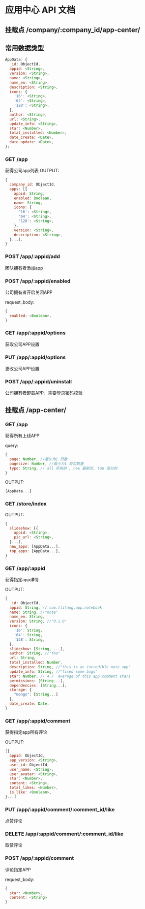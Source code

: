 # 应用中心 API 文档

## 挂载点 /company/:company_id/app-center/

## 常用数据类型

```javascript
AppData: {
  _id: ObjectId,
  appid: <String>,
  version: <String>,
  name: <String>,
  name_en: <String>,
  description: <String>,
  icons: {
    '16': <String>,
    '64': <String>,
    '128': <String>,
  },
  author: <String>,
  url: <String>,
  update_info: <String>,
  star: <Number>,
  total_installed: <Number>,
  date_create: <Date>,
  date_update: <Date>,
};
```

### GET /app

获得公司app列表
OUTPUT:
```javascript
{
  company_id: ObjectId,
  apps: [{
    appid: String,
    enabled: Boolean,
    name: String,
    icons: {
      '16': <String>,
      '64': <String>,
      '128': <String>,
    },
    version: <String>,
    description: <String>,
  }...],
}
```

### POST /app/:appid/add

团队拥有者添加app

### POST /app/:appid/enabled

公司拥有者开启关闭APP

request_body:
```javascript
{
  enabled: <Boolean>,
}
```

### GET /app/:appid/options

获取公司APP设置

### PUT /app/:appid/options

更改公司APP设置

### POST /app/:appid/uninstall

公司拥有者卸载APP，需要登录密码校验

## 挂载点 /app-center/

### GET /app

获得所有上线APP

query:
```javascript
{
  page: Number, //最小为1 页数
  pagesize: Number, //最小为1 每页数量
  type: String, // all 所有的 , new 最新的, top 高分的
}
```

OUTPUT:
```javascript
[AppData...]
```

### GET /store/index

OUTPUT:
```javascript
{
  slideshow: [{
    appid: <String>,
    pic_url: <String>,
  }...],
  new_apps: [AppData...],
  top_apps: [AppData...],
}
```

### GET /app/:appid

获得指定app详情

OUTPUT:
```javascript
{
  _id: ObjectId,
  appid: String, // com.tlifang.app.notebook
  name: String, //"note"
  name_en: String,
  version: String, //"0.1.0"
  icons: {
    '16': String,
    '64': String,
    '128': String,
  },
  slideshow: [String, ...],
  author: String, //"foo"
  url: String,
  total_installed: Number,
  description: String, //"this is an incredible note app"
  update_info: String, //"fixed some bugs"
  star: Number, // 4.7  average of this app comment stars
  permissions: [String...],
  dependencies: [String...],
  storage: {
    "mongo": [String...]
  },
  date_create: Date,
}
```

### GET /app/:appid/comment

获得指定app所有评论

OUTPUT:
```javascript
[{
  appid: ObjectId,
  app_version: <String>,
  user_id: ObjectId,
  user_name: <String>,
  user_avatar: <String>,
  star: <Number>,
  content: <String>,
  total_likes: <Number>,
  is_like: <Boolean>,
}...]
```

### PUT /app/:appid/comment/:comment_id/like

点赞评论

### DELETE /app/:appid/comment/:comment_id/like

取赞评论

### POST /app/:appid/comment

评论指定APP

request_body:
```javascript
{
  star: <Number>,
  content: <String>
}
```
